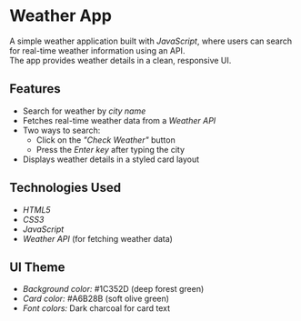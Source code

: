 # Weather App

A simple weather application built with *JavaScript*, where users can search for real-time weather information using an API.  
The app provides weather details in a clean, responsive UI.


## Features
- Search for weather by *city name*  
- Fetches real-time weather data from a *Weather API*  
- Two ways to search:  
  - Click on the *"Check Weather"* button  
  - Press the *Enter key* after typing the city  
- Displays weather details in a styled card layout  


## Technologies Used
- *HTML5*  
- *CSS3*  
- *JavaScript*  
- *Weather API* (for fetching weather data)  


## UI Theme
- *Background color:* #1C352D (deep forest green)  
- *Card color:* #A6B28B (soft olive green)  
- *Font colors:* Dark charcoal for card text

